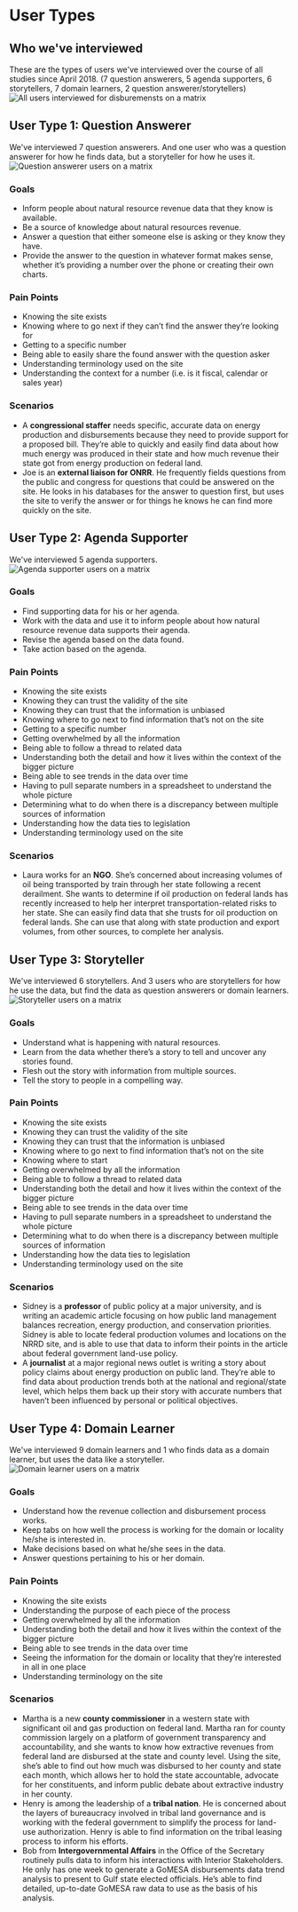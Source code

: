 # User Types
## Who we've interviewed
These are the types of users we've interviewed over the course of all studies since April 2018. (7 question answerers, 5 agenda supporters, 6 storytellers, 7 domain learners, 2 question answerer/storytellers)
![All users interviewed for disburemensts on a matrix](https://github.com/ONRR/doi-extractives-data/blob/research/research/00_UserTypes/AllUsers.PNG)

## User Type 1: Question Answerer
We've interviewed 7 question answerers. And one user who was a question answerer for how he finds data, but a storyteller for how he uses it.
![Question answerer users on a matrix](https://github.com/ONRR/doi-extractives-data/blob/research/research/00_UserTypes/QuestionAnswerers.PNG)
### Goals 
* Inform people about natural resource revenue data that they know is available.
* Be a source of knowledge about natural resources revenue.
* Answer a question that either someone else is asking or they know they have.
* Provide the answer to the question in whatever format makes sense, whether it’s providing a number over the phone or creating their own charts.

### Pain Points
* Knowing the site exists
* Knowing where to go next if they can’t find the answer they’re looking for
* Getting to a specific number
* Being able to easily share the found answer with the question asker
* Understanding terminology used on the site
* Understanding the context for a number (i.e. is it fiscal, calendar or sales year)

### Scenarios
* A **congressional staffer** needs specific, accurate data on energy production and disbursements because they need to provide support for a proposed bill. They’re able to quickly and easily find data about how much energy was produced in their state and how much revenue their state got from energy production on federal land.
* Joe is an **external liaison for ONRR**.  He frequently fields questions from the public and congress for questions that could be answered on the site.  He looks in his databases for the answer to question first, but uses the site to verify the answer or for things he knows he can find more quickly on the site.

## User Type 2: Agenda Supporter
We've interviewed 5 agenda supporters.
![Agenda supporter users on a matrix](https://github.com/ONRR/doi-extractives-data/blob/research/research/00_UserTypes/AgendaSupporters.PNG)
### Goals 
* Find supporting data for his or her agenda.
* Work with the data and use it to inform people about how natural resource revenue data supports their agenda.
* Revise the agenda based on the data found.
* Take action based on the agenda.

### Pain Points
* Knowing the site exists
* Knowing they can trust the validity of the site
* Knowing they can trust that the information is unbiased
* Knowing where to go next to find information that’s not on the site
* Getting to a specific number
* Getting overwhelmed by all the information
* Being able to follow a thread to related data
* Understanding both the detail and how it lives within the context of the bigger picture
* Being able to see trends in the data over time
* Having to pull separate numbers in a spreadsheet to understand the whole picture
* Determining what to do when there is a discrepancy between multiple sources of information
* Understanding how the data ties to legislation
* Understanding terminology used on the site

### Scenarios
* Laura works for an **NGO**. She’s concerned about increasing volumes of oil being transported by train through her state following a recent derailment. She wants to determine if oil production on federal lands has recently increased to help her interpret transportation-related risks to her state. She can easily find data that she trusts for oil production on federal lands. She can use that along with state production and export volumes, from other sources, to complete her analysis.

## User Type 3: Storyteller
We've interviewed 6 storytellers. And 3 users who are storytellers for how he use the data, but find the data as question answerers or domain learners.
![Storyteller users on a matrix](https://github.com/ONRR/doi-extractives-data/blob/research/research/00_UserTypes/Storytellers.PNG)
### Goals 
* Understand what is happening with natural resources.
* Learn from the data whether there’s a story to tell and uncover any stories found.
* Flesh out the story with information from multiple sources.
* Tell the story to people in a compelling way.

### Pain Points
* Knowing the site exists
* Knowing they can trust the validity of the site
* Knowing they can trust that the information is unbiased
* Knowing where to go next to find information that’s not on the site
* Knowing where to start
* Getting overwhelmed by all the information
* Being able to follow a thread to related data
* Understanding both the detail and how it lives within the context of the bigger picture
* Being able to see trends in the data over time
* Having to pull separate numbers in a spreadsheet to understand the whole picture
* Determining what to do when there is a discrepancy between multiple sources of information
* Understanding how the data ties to legislation
* Understanding terminology used on the site

### Scenarios
* Sidney is a **professor** of public policy at a major university, and is writing an academic article focusing on how public land management balances recreation, energy production, and conservation priorities. Sidney is able to locate federal production volumes and locations on the NRRD site, and is able to use that data to inform their points in the article about federal government land-use policy.
* A **journalist** at a major regional news outlet is writing a story about policy claims about energy production on public land. They’re able to find data about production trends both at the national and regional/state level, which helps them back up their story with accurate numbers that haven’t been influenced by personal or political objectives.

## User Type 4: Domain Learner
We've interviewed 9 domain learners and 1 who finds data as a domain learner, but uses the data like a storyteller.
![Domain learner users on a matrix](https://github.com/ONRR/doi-extractives-data/blob/research/research/00_UserTypes/DomainLearners.PNG)
### Goals 
* Understand how the revenue collection and disbursement process works.
* Keep tabs on how well the process is working for the domain or locality he/she is interested in.
* Make decisions based on what he/she sees in the data.
* Answer questions pertaining to his or her domain.

### Pain Points
* Knowing the site exists
* Understanding the purpose of each piece of the process
* Getting overwhelmed by all the information
* Understanding both the detail and how it lives within the context of the bigger picture
* Being able to see trends in the data over time
* Seeing the information for the domain or locality that they’re interested in all in one place
* Understanding terminology on the site

### Scenarios
* Martha is a new **county commissioner** in a western state with significant oil and gas production on federal land. Martha ran for county commission largely on a platform of government transparency and accountability, and she wants to know how extractive revenues from federal land are disbursed at the state and county level. Using the site, she’s able to find out how much was disbursed to her county and state each month, which allows her to hold the state accountable, advocate for her constituents, and inform public debate about extractive industry in her county.
* Henry is among the leadership of a **tribal nation**. He is concerned about the layers of bureaucracy involved in tribal land governance and is working with the federal government to simplify the process for land-use authorization. Henry is able to find information on the tribal leasing process to inform his efforts.
* Bob from **Intergovernmental Affairs** in the Office of the Secretary routinely pulls data to inform his interactions with Interior Stakeholders. He only has one week to generate a GoMESA disbursements data trend analysis to present to Gulf state elected officials. He’s able to find detailed, up-to-date GoMESA raw data to use as the basis of his analysis.



